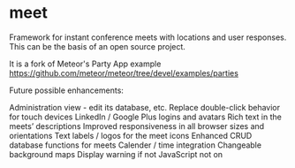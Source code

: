meet
====

Framework for instant conference meets with locations and user responses. This can be the basis of an open source project.

It is a fork of Meteor's Party App example https://github.com/meteor/meteor/tree/devel/examples/parties

Future possible enhancements:

Administration view - edit its database, etc.
Replace double-click behavior for touch devices
LinkedIn / Google Plus logins and avatars
Rich text in the meets’ descriptions
Improved responsiveness in all browser sizes and orientations
Text labels / logos for the meet icons
Enhanced CRUD database functions for meets
Calender / time integration
Changeable background maps
Display warning if not JavaScript not on